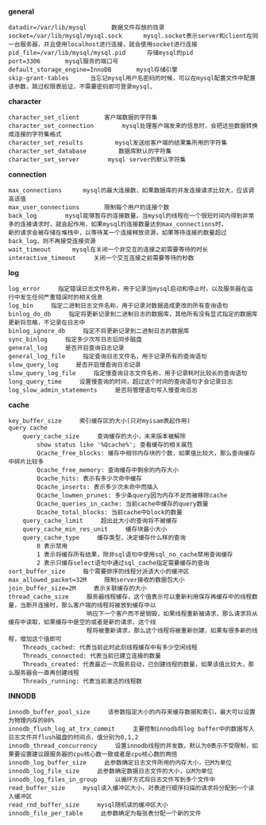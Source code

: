 **general**

    datadir=/var/lib/mysql       数据文件存放的目录
    socket=/var/lib/mysql/mysql.sock      mysql.socket表示server和client在同一台服务器，并且使用localhost进行连接，就会使用socket进行连接
    pid_file=/var/lib/mysql/mysql.pid      存储mysql的pid
    port=3306       mysql服务的端口号
    default_storage_engine=InnoDB       mysql存储引擎
    skip-grant-tables      当忘记mysql用户名密码的时候，可以在mysql配置文件中配置该参数，跳过权限表验证，不需要密码即可登录mysql、
    
**character**

    character_set_client       客户端数据的字符集
    character_set_connection        mysql处理客户端发来的信息时，会把这些数据转换成连接的字符集格式
    character_set_results         mysql发送给客户端的结果集所用的字符集
    character_set_database         数据库默认的字符集
    character_set_server        mysql server的默认字符集
    
**connection**    

    max_connections      mysql的最大连接数，如果数据库的并发连接请求比较大，应该调高该值
    max_user_connections       限制每个用户的连接个数
    back_log        mysql能够暂存的连接数量，当mysql的线程在一个很短时间内得到非常多的连接请求时，就会起作用，如果mysql的连接数量达到max_connections时，
    新的请求会被存储在堆栈中，以等待某一个连接释放资源，如果等待连接的数量超过back_log，则不再接受连接资源
    wait_timeout      mysql在关闭一个非交互的连接之前需要等待的时长
    interactive_timeout     关闭一个交互连接之前需要等待的秒数  
    
**log**

    log_error     指定错误日志文件名称，用于记录当mysql启动和停止时，以及服务器在运行中发生任何严重错误时的相关信息
    log_bin     指定二进制日志文件名称，用于记录对数据造成更改的所有查询语句
    binlog_do_db     指定将更新记录到二进制日志的数据库，其他所有没有显式指定的数据库更新将忽略，不记录在日志中
    binlog_ignore_db     指定不将更新记录到二进制日志的数据库
    sync_binlog     指定多少次写日志后同步磁盘
    general_log     是否开启查询日志记录
    general_log_file     指定查询日志文件名，用于记录所有的查询语句
    slow_query_log     是否开启慢查询日志记录
    slow_query_log_file     指定慢查询日志文件名称，用于记录耗时比较长的查询语句
    long_query_time     设置慢查询的时间，超过这个时间的查询语句才会记录日志    
    log_slow_admin_statements     是否将管理语句写入慢查询日志
    
**cache**

    key_buffer_size     索引缓存区的大小(只对myisam表起作用)
    query cache
        query_cache_size     查询缓存的大小，未来版本被解除
            show status like '%Qcache%'; 查看缓存的相关属性
            Qcache_free_blocks: 缓存中相邻内存块的个数，如果值比较大，那么查询缓存中碎片比较多
            Qcache_free_memory: 查询缓存中剩余的内存大小
            Qcache_hits: 表示有多少次命中缓存
            Qcache_inserts: 表示多少次未命中而插入
            Qcache_lowmen_prunes: 多少条query因为内存不足而被移除cache
            Qcache_queries_in_cache: 当前cache中缓存的query数量
            Qcache_total_blocks: 当前cache中block的数量
        query_cache_limit     超出此大小的查询将不被缓存
        query_cache_min_res_unit     缓存块最小大小
        query_cache_type     缓存类型，决定缓存什么样的查询
            0 表示禁用
            1 表示将缓存所有结果，除非sql语句中使用sql_no_cache禁用查询缓存
            2 表示只缓存select语句中通过sql_cache指定需要缓存的查询
    sort_buffer_size     每个需要排序的线程分派该大小的缓冲区
    max_allowed_packet=32M     限制server接收的数据包大小
    join_buffer_size=2M     表示关联缓存的大小
    thread_cache_size     服务器线程缓存，这个值表示可以重新利用保存再缓存中的线程数量，当断开连接时，那么客户端的线程将被放到缓存中以
                          响应下一个客户而不是销毁，如果线程重新被请求，那么请求将从缓存中读取，如果缓存中是空的或者是新的请求，这个线
                          程将被重新请求，那么这个线程将被重新创建，如果有很多新的线程，增加这个值即可
        Threads_cached: 代表当前此时此刻线程缓存中有多少空闲线程
        Threads_connected: 代表当前已建立连接的数量
        Threads_created: 代表最近一次服务启动，已创建线程的数量，如果该值比较大，那么服务器会一直再创建线程
        Threads_running: 代表当前激活的线程数

**INNODB**

    innodb_buffer_pool_size     该参数指定大小的内存来缓存数据和索引，最大可以设置为物理内存的80%
    innodb_flush_log_at_trx_commit     主要控制innodb将log buffer中的数据写入日志文件并flush磁盘的时间点，值分别为0,1,2
    innodb_thread_concurrency     设置innodb线程的并发数，默认为0表示不受限制，如果要设置建议跟服务器的cpu核心数一致或者是cpu核心数的两倍
    innodb_log_buffer_size     此参数确定日志文件所用的内存大小，已M为单位
    innodb_log_file_size     此参数确定数据日志文件的大小，以M为单位
    innodb_log_files_in_group     以循环方式将日志文件写到多个文件中
    read_buffer_size     mysql读入缓冲区大小，对表进行顺序扫描的请求将分配到一个读入缓冲区
    read_rnd_buffer_size     mysql随机读的缓冲区大小
    innodb_file_per_table     此参数确定为每张表分配一个新的文件                

    